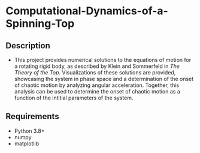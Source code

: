 # Computational-Dynamics-of-a-Spinning-Top
## Description
- This project provides numerical solutions to the equations of motion for a rotating rigid body, as described by Klein and Sommerfeld in *The Theory of the Top*. Visualizations of these solutions are provided, showcasing the system in phase space and a determination of the onset of chaotic motion by analyzing angular acceleration. Together, this analysis can be used to determine the onset of chaotic motion as a function of the intitial parameters of the system.
## Requirements
- Python 3.8+
- numpy
- matplotlib
